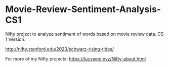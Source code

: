 # Movie-Review-Sentiment-Analysis-CS1
Nifty project to analyze sentiment of words based on movie review data. CS 1 Version.

http://nifty.stanford.edu/2023/schwarz-rising-tides/

For more of my Nifty projects:
https://lucswng.xyz/Nifty-about.html
